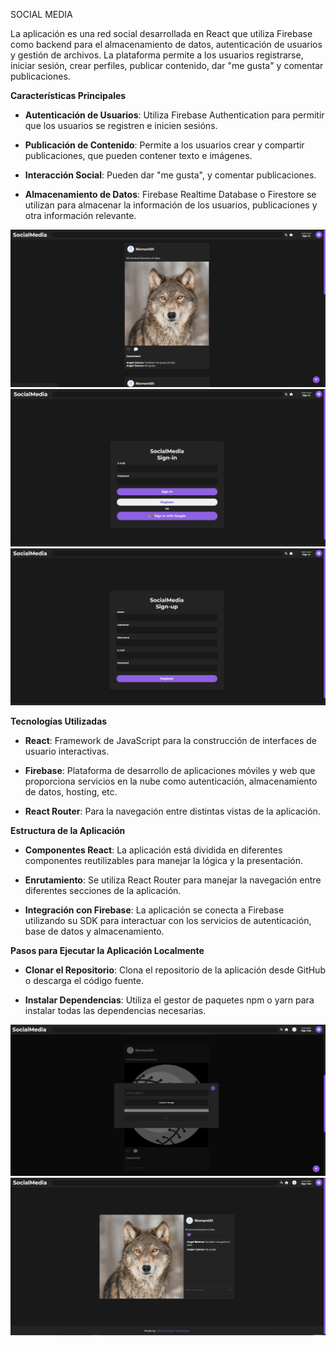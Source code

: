 SOCIAL MEDIA

La aplicación es una red social desarrollada en React que utiliza Firebase como backend para el almacenamiento de datos, autenticación de usuarios y gestión de archivos. La plataforma permite a los usuarios registrarse, iniciar sesión, crear perfiles, publicar contenido, dar "me gusta" y comentar publicaciones.

**Características Principales**

- **Autenticación de Usuarios**: Utiliza Firebase Authentication para permitir que los usuarios se registren e inicien sesións.

- **Publicación de Contenido**: Permite a los usuarios crear y compartir publicaciones, que pueden contener texto e imágenes.

- **Interacción Social**:  Pueden dar "me gusta", y comentar publicaciones.

- **Almacenamiento de Datos**: Firebase Realtime Database o Firestore se utilizan para almacenar la información de los usuarios, publicaciones y otra información relevante.

![Home](/src/assets/home.PNG)
![Login](/src/assets/login.PNG)
![Register](/src/assets/register.PNG)

**Tecnologías Utilizadas**

- **React**: Framework de JavaScript para la construcción de interfaces de usuario interactivas.

- **Firebase**: Plataforma de desarrollo de aplicaciones móviles y web que proporciona servicios en la nube como autenticación, almacenamiento de datos, hosting, etc.

- **React Router**: Para la navegación entre distintas vistas de la aplicación.


**Estructura de la Aplicación**
- **Componentes React**: La aplicación está dividida en diferentes componentes reutilizables para manejar la lógica y la presentación.

- **Enrutamiento**: Se utiliza React Router para manejar la navegación entre diferentes secciones de la aplicación.

- **Integración con Firebase**: La aplicación se conecta a Firebase utilizando su SDK para interactuar con los servicios de autenticación, base de datos y almacenamiento.

**Pasos para Ejecutar la Aplicación Localmente**

- **Clonar el Repositorio**: Clona el repositorio de la aplicación desde GitHub o descarga el código fuente.

- **Instalar Dependencias**: Utiliza el gestor de paquetes npm o yarn para instalar todas las dependencias necesarias.


![Modal](/src/assets/Modal.PNG)
![SinglePost](/src/assets/singlePost.PNG)


